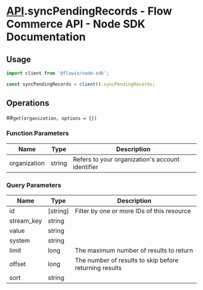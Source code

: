 # [API](README.md).syncPendingRecords - Flow Commerce API - Node SDK Documentation



## Usage

```JavaScript
import client from '@flowio/node-sdk';

const syncPendingRecords = client().syncPendingRecords;
```

## Operations

##`get(organization, options = {})`

### Function Parameters

| Name  | Type | Description |
| ---- | ---- | ---- |
| organization | string | Refers to your organization&#x27;s account identifier |

### Query Parameters

| Name  | Type | Description |
| ---- | ---- | ---- |
| id | [string] | Filter by one or more IDs of this resource |
| stream_key | string |  |
| value | string |  |
| system | string |  |
| limit | long | The maximum number of results to return |
| offset | long | The number of results to skip before returning results |
| sort | string |  |

